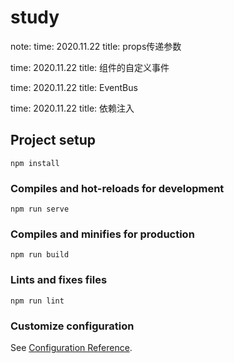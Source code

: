 # study
note:
time: 2020.11.22
title: props传递参数

time: 2020.11.22
title: 组件的自定义事件

time: 2020.11.22
title: EventBus

time: 2020.11.22
title: 依赖注入

## Project setup
```
npm install
```

### Compiles and hot-reloads for development
```
npm run serve
```

### Compiles and minifies for production
```
npm run build
```

### Lints and fixes files
```
npm run lint
```

### Customize configuration
See [Configuration Reference](https://cli.vuejs.org/config/).
